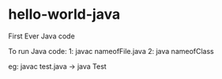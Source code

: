 # hello-world-java
First Ever Java code

To run Java code: 
1: javac nameofFile.java
2: java nameofClass

eg: javac test.java -> java Test
